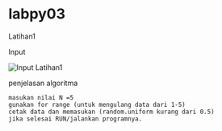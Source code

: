 # labpy03

Latihan1

Input

![Input Latihan1](https://user-images.githubusercontent.com/96425663/147933017-d14518ba-3aab-4dde-abdf-2fbf1dc7c7ea.jpg)

penjelasan algoritma

    masukan nilai N =5
    gunakan for range (untuk mengulang data dari 1-5)
    cetak data dan memasukan (random.uniform kurang dari 0.5)
    jika selesai RUN/jalankan programnya.
